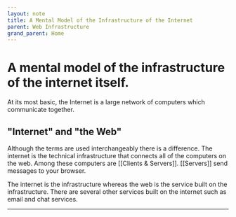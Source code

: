 ```yaml
---
layout: note
title: A Mental Model of the Infrastructure of the Internet
parent: Web Infrastructure
grand_parent: Home
---
```


# A mental model of the infrastructure of the internet itself.

At its most basic, the Internet is a large network of computers which communicate together.

## "Internet" and "the Web"

Although the terms are used interchangeably there is a difference. The internet is the technical infrastructure that connects all of the computers on the web. Among these computers are [[Clients & Servers]]. [[Servers]] send messages to your browser.

The internet is the infrastructure whereas the web is the service built on the infrastructure. There are several other services built on the internet such as email and chat services.

---
